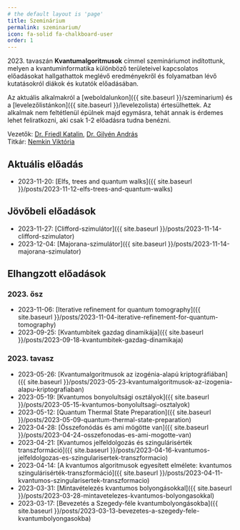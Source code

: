 ```yaml
---
# the default layout is 'page'
title: Szeminárium
permalink: szeminarium/
icon: fa-solid fa-chalkboard-user
order: 1
---
```



2023\. tavaszán **Kvantumalgoritmusok** címmel szemináriumot indítottunk, melyen a kvantuminformatika különböző területeivel kapcsolatos előadásokat hallgathattok meglévő eredményekről és folyamatban lévő kutatásokról diákok és kutatók előadásában.

Az aktuális alkalmakról a [weboldalunkon]({{ site.baseurl }}/szeminarium) és a [levelezőlistánkon]({{ site.baseurl }}/levelezolista) értesülhettek. Az alkalmak nem feltétlenül épülnek majd egymásra, tehát annak is érdemes lehet feliratkozni, aki csak 1-2 előadásra tudna benézni.

Vezetők: [Dr. Friedl Katalin](https://cs.bme.hu/~friedl), [Dr. Gilyén András](http://gilyen.hu)  
Titkár: [Nemkin Viktória](https://cs.bme.hu/~nemkin)

## Aktuális előadás

- 2023-11-20: [Elfs, trees and quantum walks]({{ site.baseurl }}/posts/2023-11-12-elfs-trees-and-quantum-walks)

## Jövőbeli előadások

- 2023-11-27: [Clifford-szimulátor]({{ site.baseurl }}/posts/2023-11-14-clifford-szimulator)
- 2023-12-04: [Majorana-szimulátor]({{ site.baseurl }}/posts/2023-11-14-majorana-szimulator)

## Elhangzott előadások

### 2023\. ősz

- 2023-11-06: [Iterative refinement for quantum tomography]({{ site.baseurl }}/posts/2023-11-04-iterative-refinement-for-quantum-tomography)
- 2023-09-25: [Kvantumbitek gazdag dinamikája]({{ site.baseurl }}/posts/2023-09-18-kvantumbitek-gazdag-dinamikaja)

### 2023\. tavasz

- 2023-05-26: [Kvantumalgoritmusok az izogénia-alapú kriptográfiában]({{ site.baseurl }}/posts/2023-05-23-kvantumalgoritmusok-az-izogenia-alapu-kriptografiaban)
- 2023-05-19: [Kvantumos bonyolultsági osztályok]({{ site.baseurl }}/posts/2023-05-15-kvantumos-bonyolultsagi-osztalyok)
- 2023-05-12: [Quantum Thermal State Preparation]({{ site.baseurl }}/posts/2023-05-09-quantum-thermal-state-preparation)
- 2023-04-28: [Összefonódás és ami mögötte van]({{ site.baseurl }}/posts/2023-04-24-osszefonodas-es-ami-mogotte-van)
- 2023-04-21: [Kvantumos jelfeldolgozás és szingulárisérték transzformáció]({{ site.baseurl }}/posts/2023-04-16-kvantumos-jelfeldolgozas-es-szingularisertek-transzformacio)
- 2023-04-14: [A kvantumos algoritmusok egyesített elmélete: kvantumos szingulárisérték-transzformáció]({{ site.baseurl }}/posts/2023-04-11-kvantumos-szingularisertek-transzformacio)
- 2023-03-31: [Mintavételezés kvantumos bolyongásokkal]({{ site.baseurl }}/posts/2023-03-28-mintavetelezes-kvantumos-bolyongasokkal)
- 2023-03-17: [Bevezetés a Szegedy-féle kvantumbolyongásokba]({{ site.baseurl }}/posts/2023-03-13-bevezetes-a-szegedy-fele-kvantumbolyongasokba)
